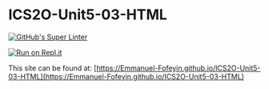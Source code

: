 # ICS2O-Unit5-03-HTML

[![GitHub's Super Linter](https://github.com/Emmanuel-Fofeyin/ICS2O-Unit5-03-HTML/workflows/GitHub's%20Super%20Linter/badge.svg)](https://github.com/Emmanuel-Fofeyin/ICS2O-Unit5-03-HTML/actions)

[![Run on Repl.it](https://repl.it/badge/github/Emmanuel-Fofeyin/ICS2O-Unit5-03-HTML)](https://repl.it/github/Emmanuel-Fofeyin/ICS2O-Unit5-03-HTML)

This site can be found at: [https://Emmanuel-Fofeyin.github.io/ICS2O-Unit5-03-HTML](https://Emmanuel-Fofeyin.github.io/ICS2O-Unit5-03-HTML)

